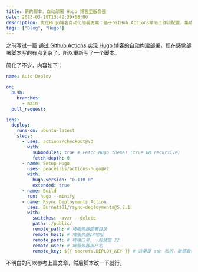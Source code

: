 ```yaml
---
title: 新的脚本，自动部署 Hugo 博客至服务器
date: 2023-03-19T13:42:39+08:00
description: 优化Hugo博客自动化部署方案：基于GitHub Actions精简工作流配置，集成rsync同步插件实现高效文件传输，降低运维复杂度与部署耗时。
tags: ["Blog", "Hugo"]
---
```


之前写过一篇 [通过 Github Actions 实现 Hugo 博客的自动构建部署](/posts/auto-deploy-hugo-blog-by-github-actions)，现在感觉部署脚本写的有点复杂了，所以重新写了一个脚本。

<!-- more -->

简化了不少，内容如下：

```yml
name: Auto Deploy

on:
  push:
    branches:
      - main
  pull_request:

jobs:
  deploy:
    runs-on: ubuntu-latest
    steps:
      - uses: actions/checkout@v3
        with:
          submodules: true # Fetch Hugo themes (true OR recursive)
          fetch-depth: 0
      - name: Setup Hugo
        uses: peaceiris/actions-hugo@v2
        with:
          hugo-version: "0.110.0"
          extended: true
      - name: Build
        run: hugo --minify
      - name: Rsync Deployments Action
        uses: Burnett01/rsync-deployments@5.2.1
        with:
          switches: -avzr --delete
          path: ./public/
          remote_path: # 填服务器部署目录
          remote_host: # 填服务器IP地址
          remote_port: # 填端口号，一般就是 22
          remote_user: # 填服务器用户名
          remote_key: ${{ secrets.DEPLOY_KEY }} # 这里是 ssh 私钥，敏感数据建议设置成 secrets 获取
```

不明白的可以参考上篇文章，然后脚本改一下就行。
